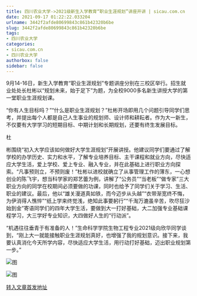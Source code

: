 ```yaml
---
title: 四川农业大学->2021级新生入学教育“职业生涯规划”讲座开讲 | sicau.com.cn
date: 2021-09-17 01:22:22.033204
urlname: 3442f2afde80699843c861b42320b6be
slug: 3442f2afde80699843c861b42320b6be
tags: 
- 四川农业大学
categories:
- sicau.com.cn
- 四川农业大学
authorbox: false
sidebar: false
---
```

9月14-16日，新生入学教育“职业生涯规划”专题讲座分别在三校区举行。招生就业处处长杜彬以“规划未来，始于足下”为题，为全校9000多名新生讲授大学的第一堂职业生涯规划课。

“你有人生目标吗？”“什么是职业生涯规划？”杜彬开场即用几个问题引导同学们思考，并提出每个人都是自己人生事业的规划师、设计师和耕耘者。作为大一新生，不仅要有大学学习的短期目标、中期计划和长期规划，还要有终生发展目标。

杜
<!--more-->
彬围绕“初入大学应该如何做好大学生涯规划”开展讲授。他建议同学们要通过了解学校的办学历史、实力和水平，了解专业培养目标、主干课程和就业方向，尽快适应大学生活，爱上学校、爱上专业、融入专业，并在此基础上进行职业方向探索。“凡事预则立，不预则废！”杜彬以进校就确立了从事管理工作的薄东，一心想创业的陈飞宇，想当科学家的郑艺蕾为例，讲解了“公务员”“当老板”“做专家”三大职业方向的同学在校期间必须要做的功课，同时也给予了同学们关于学习、生活、职业的建议。最后，他以“雄关漫道真如铁，而今迈步从头越”“衣带渐宽终不悔，为伊消得人憔悴”“纸上学来终觉浅，绝知此事要躬行”“千淘万漉虽辛苦，吹尽狂沙始到金”寄语同学们的四年大学生活，要做到大一打好基础，大二加强专业基础课程学习，大三学好专业知识，大四做好人生的“行动派”。

“机遇往往垂青于有准备的人！”生命科学学院生物工程专业2021级向欣华同学谈到，“刚上大一就能接触职业生涯规划真好，也增强了我的规划意识。接下来，我要认真消化今天所学内容，尽快适应大学生活，用行动打好基础，迈出职业规划第一步。”

![图](https://news.sicau.edu.cn/__local/9/68/B0/3DAD4BE69614C9EE0575B3D49B6_25F9EF54_C926F.png)

![图](https://news.sicau.edu.cn/__local/3/93/49/3FA035E34CDDF6F58D3EBE68E8A_AFAAADA9_AAA7D.png)

[转入文章首发地址](https://news.sicau.edu.cn/info/1078/64442.htm)
